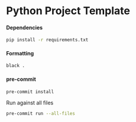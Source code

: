 # Python Project Template

#### Dependencies
```sh
pip install -r requirements.txt
```

#### Formatting
```sh
black .
```

#### pre-commit
```sh
pre-commit install
```

Run against all files
```sh
pre-commit run --all-files
```


